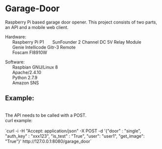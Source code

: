 # Garage-Door
Raspberry Pi based garage door opener. This project consists of two parts, an API and a mobile web client.

Hardware:<br/>
&nbsp;&nbsp;&nbsp;&nbsp;&nbsp;&nbsp;Raspberry Pi P1
&nbsp;&nbsp;&nbsp;&nbsp;&nbsp;&nbsp;SunFounder 2 Channel DC 5V Relay Module<br/>
&nbsp;&nbsp;&nbsp;&nbsp;&nbsp;&nbsp;Genie Intellicode Gitr-3 Remote<br/>
&nbsp;&nbsp;&nbsp;&nbsp;&nbsp;&nbsp;Foscam FI8910W<br/>

Software:<br/>
&nbsp;&nbsp;&nbsp;&nbsp;&nbsp;&nbsp;Raspbian GNU/Linux 8<br/>
&nbsp;&nbsp;&nbsp;&nbsp;&nbsp;&nbsp;Apache/2.4.10<br/>
&nbsp;&nbsp;&nbsp;&nbsp;&nbsp;&nbsp;Python 2.7.9<br/>
&nbsp;&nbsp;&nbsp;&nbsp;&nbsp;&nbsp;Amazon SNS<br/>

<h2>Example:</h2><br/>
The API needs to be called with a POST.<br/>
curl example:<br/>
<br/>
`curl -i -H "Accept: application/json" -X POST -d '{"door" : "single", "auth_key" : "xxx123", "is_test" : "True", "user": "user1", "get_image": "True"}' http://127.0.0.1:8080/garage_door`

